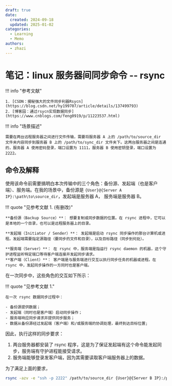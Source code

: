 ```yaml
---
draft: true
date:
  created: 2024-09-18
  updated: 2025-01-02
categories:
  - Learning
  - Memo
authors:
  - zhazi
---
```


# 笔记：linux 服务器间同步命令 -- rsync

!!! info "参考文献"

    1. [CSDN：揭秘强大的文件同步利器Rsycn](https://blog.csdn.net/hy199707/article/details/137499793)
    2. [博客园：通过rsycn实现数据同步](https://www.cnblogs.com/feng0919/p/11223537.html)

<!-- more -->

!!! info "场景描述"

    需要在两台远程服务器之间进行文件传输，需要将服务器 A 上的 /path/to/source_dir 文件夹内容同步到服务器 B 上的 /path/to/sync_dir 文件夹下。这两台服务器之间是连通的，服务器 A 使用密码登录，端口设置为 1111，服务器 B 使用密钥登录，端口设置为 2222。

## 命令及解释

使用该命令前需要搞明白本次传输中的三个角色：备份源、发起端（也是客户端）、服务端。在我的场景中，备份源是 `{User}@{Server A IP}:\path\to\source_dir`，发起端是服务器 A， 服务端是服务器 B。

!!! quote "见参考文献 1. (有删改)"

    **备份源（Backup Source）**： 想要复制或同步数据的位置。在 rsync 进程中，它可以是本地的一个目录，也可以是远程服务器上的目录。

    **发起端（Initiator / Sender）**： 发起端是启动 rsync 同步操作的那台计算机或进程。发起端需要指定源路径（要同步的文件和目录），以及目标路径（同步到何处）。

    **服务端（Server）**： 在 rsync 中，服务端是指运行 rsync daemon 的机器，这个守护进程监听特定端口等待客户端连接并发起同步请求。
    **客户端（Client）**： 客户端是与服务端进行交互以执行同步任务的机器或进程。在 rsync 中，发起同步操作的一方同时也是客户端。

在一次同步中，这些角色的交互如下所示：

!!! quote "见参考文献 1."

    在一次 rsync 数据同步过程中：

    - 备份源提供数据；
    - 发起端（同时也是客户端）启动同步操作；
    - 服务端响应同步请求并提供同步服务；
    - 数据从备份源经过发起端（客户端）和/或服务端的协调处理，最终到达目标位置;

因此，执行这样的同步要求：

1. 两台服务器都安装了 rsync 程序，这是为了保证发起端有这个命令能发起同步，服务端有守护进程能接受请求。
2. 服务端能够登录发客户端，因为其需要读取客户端服务器上的数据。

为了满足上面的要求，

```bash
rsync -azv -e "ssh -p 2222" /path/to/source_dir {User}@{Server B IP}:/path/to/sync_dir
```
